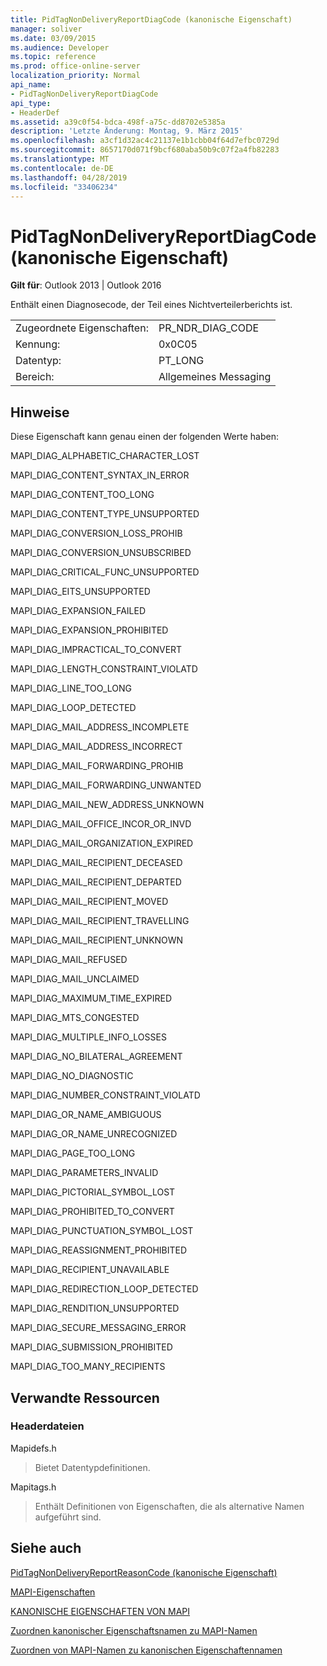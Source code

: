```yaml
---
title: PidTagNonDeliveryReportDiagCode (kanonische Eigenschaft)
manager: soliver
ms.date: 03/09/2015
ms.audience: Developer
ms.topic: reference
ms.prod: office-online-server
localization_priority: Normal
api_name:
- PidTagNonDeliveryReportDiagCode
api_type:
- HeaderDef
ms.assetid: a39c0f54-bdca-498f-a75c-dd8702e5385a
description: 'Letzte Änderung: Montag, 9. März 2015'
ms.openlocfilehash: a3cf1d32ac4c21137e1b1cbb04f64d7efbc0729d
ms.sourcegitcommit: 8657170d071f9bcf680aba50b9c07f2a4fb82283
ms.translationtype: MT
ms.contentlocale: de-DE
ms.lasthandoff: 04/28/2019
ms.locfileid: "33406234"
---
```

# <a name="pidtagnondeliveryreportdiagcode-canonical-property"></a>PidTagNonDeliveryReportDiagCode (kanonische Eigenschaft)

  
  
**Gilt für**: Outlook 2013 | Outlook 2016 
  
Enthält einen Diagnosecode, der Teil eines Nichtverteilerberichts ist.
  
|||
|:-----|:-----|
|Zugeordnete Eigenschaften:  <br/> |PR_NDR_DIAG_CODE  <br/> |
|Kennung:  <br/> |0x0C05  <br/> |
|Datentyp:  <br/> |PT_LONG  <br/> |
|Bereich:  <br/> |Allgemeines Messaging  <br/> |
   
## <a name="remarks"></a>Hinweise

Diese Eigenschaft kann genau einen der folgenden Werte haben:
  
MAPI_DIAG_ALPHABETIC_CHARACTER_LOST 
  
> 
    
MAPI_DIAG_CONTENT_SYNTAX_IN_ERROR 
  
> 
    
MAPI_DIAG_CONTENT_TOO_LONG 
  
> 
    
MAPI_DIAG_CONTENT_TYPE_UNSUPPORTED 
  
> 
    
MAPI_DIAG_CONVERSION_LOSS_PROHIB 
  
> 
    
MAPI_DIAG_CONVERSION_UNSUBSCRIBED 
  
> 
    
MAPI_DIAG_CRITICAL_FUNC_UNSUPPORTED 
  
> 
    
MAPI_DIAG_EITS_UNSUPPORTED 
  
> 
    
MAPI_DIAG_EXPANSION_FAILED 
  
> 
    
MAPI_DIAG_EXPANSION_PROHIBITED 
  
> 
    
MAPI_DIAG_IMPRACTICAL_TO_CONVERT 
  
> 
    
MAPI_DIAG_LENGTH_CONSTRAINT_VIOLATD 
  
> 
    
MAPI_DIAG_LINE_TOO_LONG 
  
> 
    
MAPI_DIAG_LOOP_DETECTED 
  
> 
    
MAPI_DIAG_MAIL_ADDRESS_INCOMPLETE 
  
> 
    
MAPI_DIAG_MAIL_ADDRESS_INCORRECT 
  
> 
    
MAPI_DIAG_MAIL_FORWARDING_PROHIB 
  
> 
    
MAPI_DIAG_MAIL_FORWARDING_UNWANTED 
  
> 
    
MAPI_DIAG_MAIL_NEW_ADDRESS_UNKNOWN 
  
> 
    
MAPI_DIAG_MAIL_OFFICE_INCOR_OR_INVD 
  
> 
    
MAPI_DIAG_MAIL_ORGANIZATION_EXPIRED 
  
> 
    
MAPI_DIAG_MAIL_RECIPIENT_DECEASED 
  
> 
    
MAPI_DIAG_MAIL_RECIPIENT_DEPARTED 
  
> 
    
MAPI_DIAG_MAIL_RECIPIENT_MOVED 
  
> 
    
MAPI_DIAG_MAIL_RECIPIENT_TRAVELLING 
  
> 
    
MAPI_DIAG_MAIL_RECIPIENT_UNKNOWN 
  
> 
    
MAPI_DIAG_MAIL_REFUSED 
  
> 
    
MAPI_DIAG_MAIL_UNCLAIMED 
  
> 
    
MAPI_DIAG_MAXIMUM_TIME_EXPIRED 
  
> 
    
MAPI_DIAG_MTS_CONGESTED 
  
> 
    
MAPI_DIAG_MULTIPLE_INFO_LOSSES 
  
> 
    
MAPI_DIAG_NO_BILATERAL_AGREEMENT 
  
> 
    
MAPI_DIAG_NO_DIAGNOSTIC 
  
> 
    
MAPI_DIAG_NUMBER_CONSTRAINT_VIOLATD 
  
> 
    
MAPI_DIAG_OR_NAME_AMBIGUOUS 
  
> 
    
MAPI_DIAG_OR_NAME_UNRECOGNIZED 
  
> 
    
MAPI_DIAG_PAGE_TOO_LONG 
  
> 
    
MAPI_DIAG_PARAMETERS_INVALID 
  
> 
    
MAPI_DIAG_PICTORIAL_SYMBOL_LOST 
  
> 
    
MAPI_DIAG_PROHIBITED_TO_CONVERT 
  
> 
    
MAPI_DIAG_PUNCTUATION_SYMBOL_LOST 
  
> 
    
MAPI_DIAG_REASSIGNMENT_PROHIBITED 
  
> 
    
MAPI_DIAG_RECIPIENT_UNAVAILABLE 
  
> 
    
MAPI_DIAG_REDIRECTION_LOOP_DETECTED 
  
> 
    
MAPI_DIAG_RENDITION_UNSUPPORTED 
  
> 
    
MAPI_DIAG_SECURE_MESSAGING_ERROR 
  
> 
    
MAPI_DIAG_SUBMISSION_PROHIBITED 
  
> 
    
MAPI_DIAG_TOO_MANY_RECIPIENTS 
  
> 
    
## <a name="related-resources"></a>Verwandte Ressourcen

### <a name="header-files"></a>Headerdateien

Mapidefs.h
  
> Bietet Datentypdefinitionen.
    
Mapitags.h
  
> Enthält Definitionen von Eigenschaften, die als alternative Namen aufgeführt sind.
    
## <a name="see-also"></a>Siehe auch



[PidTagNonDeliveryReportReasonCode (kanonische Eigenschaft)](pidtagnondeliveryreportreasoncode-canonical-property.md)


[MAPI-Eigenschaften](mapi-properties.md)
  
[KANONISCHE EIGENSCHAFTEN VON MAPI](mapi-canonical-properties.md)
  
[Zuordnen kanonischer Eigenschaftsnamen zu MAPI-Namen](mapping-canonical-property-names-to-mapi-names.md)
  
[Zuordnen von MAPI-Namen zu kanonischen Eigenschaftennamen](mapping-mapi-names-to-canonical-property-names.md)

